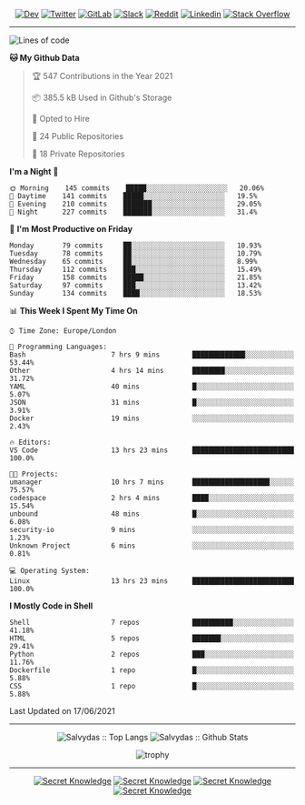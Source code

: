 <div align="center">
  
[![Dev](https://img.shields.io/badge/-DEV-222222?style=flat-square&logo=dev.to&logoColor=white&link=https://dev.to/sso/)](https://dev.to/sso/)
[![Twitter](https://img.shields.io/badge/-Twitter-222222?style=flat-square&logo=twitter&logoColor=white&link=https://twitter.com/digital_wizz/)](https://twitter.com/digital_wizz/)
[![GitLab](https://img.shields.io/badge/-GitLab-222222?style=flat-square&logo=GitLab&logoColor=white&link=https://gitlab.com/ss-o/)](https://gitlab.com/ss-o/)
[![Slack](https://img.shields.io/badge/-Slack-222222?style=flat-square&logo=Slack&logoColor=white&link=https://digital-teams.slack.com/)](https://digital-teams.slack.com/)
[![Reddit](https://img.shields.io/badge/-Reddit-222222?style=flat-square&logo=Reddit&logoColor=white&link=https://https://www.reddit.com/user/ss-o/)](https://www.reddit.com/user/ss-o/)
[![Linkedin](https://img.shields.io/badge/-LinkedIn-222222?style=flat-square&logo=Linkedin&logoColor=white&link=https://www.linkedin.com/in/digital-clouds/)](https://www.linkedin.com/in/digital-clouds/)
[![Stack Overflow](https://img.shields.io/badge/-Stack%20Overflow-222222?style=flat-square&logo=stack-overflow&logoColor=white&link=https://stackoverflow.com/users/13893752/salvydas-lukosius)](https://stackoverflow.com/users/13893752/salvydas-lukosius)

</div>

---

<!--START_SECTION:waka-->
![Lines of code](https://img.shields.io/badge/From%20Hello%20World%20I%27ve%20Written-2.1%20million%20lines%20of%20code-blue)

**🐱 My Github Data** 

> 🏆 547 Contributions in the Year 2021
 > 
> 📦 385.5 kB Used in Github's Storage 
 > 
> 💼 Opted to Hire
 > 
> 📜 24 Public Repositories 
 > 
> 🔑 18 Private Repositories  
 > 
**I'm a Night 🦉** 

```text
🌞 Morning    145 commits    █████░░░░░░░░░░░░░░░░░░░░   20.06% 
🌆 Daytime    141 commits    █████░░░░░░░░░░░░░░░░░░░░   19.5% 
🌃 Evening    210 commits    ███████░░░░░░░░░░░░░░░░░░   29.05% 
🌙 Night      227 commits    ███████░░░░░░░░░░░░░░░░░░   31.4%

```
📅 **I'm Most Productive on Friday** 

```text
Monday       79 commits     ██░░░░░░░░░░░░░░░░░░░░░░░   10.93% 
Tuesday      78 commits     ██░░░░░░░░░░░░░░░░░░░░░░░   10.79% 
Wednesday    65 commits     ██░░░░░░░░░░░░░░░░░░░░░░░   8.99% 
Thursday     112 commits    ███░░░░░░░░░░░░░░░░░░░░░░   15.49% 
Friday       158 commits    █████░░░░░░░░░░░░░░░░░░░░   21.85% 
Saturday     97 commits     ███░░░░░░░░░░░░░░░░░░░░░░   13.42% 
Sunday       134 commits    ████░░░░░░░░░░░░░░░░░░░░░   18.53%

```


📊 **This Week I Spent My Time On** 

```text
⌚︎ Time Zone: Europe/London

💬 Programming Languages: 
Bash                     7 hrs 9 mins        █████████████░░░░░░░░░░░░   53.44% 
Other                    4 hrs 14 mins       ████████░░░░░░░░░░░░░░░░░   31.72% 
YAML                     40 mins             █░░░░░░░░░░░░░░░░░░░░░░░░   5.07% 
JSON                     31 mins             █░░░░░░░░░░░░░░░░░░░░░░░░   3.91% 
Docker                   19 mins             ░░░░░░░░░░░░░░░░░░░░░░░░░   2.43%

🔥 Editors: 
VS Code                  13 hrs 23 mins      █████████████████████████   100.0%

🐱‍💻 Projects: 
umanager                 10 hrs 7 mins       ███████████████████░░░░░░   75.57% 
codespace                2 hrs 4 mins        ████░░░░░░░░░░░░░░░░░░░░░   15.54% 
unbound                  48 mins             █░░░░░░░░░░░░░░░░░░░░░░░░   6.08% 
security-io              9 mins              ░░░░░░░░░░░░░░░░░░░░░░░░░   1.23% 
Unknown Project          6 mins              ░░░░░░░░░░░░░░░░░░░░░░░░░   0.81%

💻 Operating System: 
Linux                    13 hrs 23 mins      █████████████████████████   100.0%

```

**I Mostly Code in Shell** 

```text
Shell                    7 repos             ██████████░░░░░░░░░░░░░░░   41.18% 
HTML                     5 repos             ███████░░░░░░░░░░░░░░░░░░   29.41% 
Python                   2 repos             ███░░░░░░░░░░░░░░░░░░░░░░   11.76% 
Dockerfile               1 repo              █░░░░░░░░░░░░░░░░░░░░░░░░   5.88% 
CSS                      1 repo              █░░░░░░░░░░░░░░░░░░░░░░░░   5.88%

```



 Last Updated on 17/06/2021
<!--END_SECTION:waka-->

---

<div align=center>

![Salvydas :: Top Langs](https://github-readme-stats.vercel.app/api/top-langs/?username=ss-o&langs_count=8&card_width=300&theme=blue-green&layout=compact)
![Salvydas :: Github Stats](https://github-readme-stats.vercel.app/api?username=ss-o&theme=blue-green&layout=compact&no-frame=true)
 
![trophy](https://github-profile-trophy.vercel.app/?username=ss-o&theme=darkhub&rank=SSS,SS,S,AAA,AA,A,B,C&no-frame=true)

---


[![Secret Knowledge](https://github-readme-stats.vercel.app/api/pin/?username=github&repo=government.github.com&card_width=150&theme=blue-green&layout=compact)](https://github.com/github/government.github.com)
[![Secret Knowledge](https://github-readme-stats.vercel.app/api/pin/?username=ss-o&repo=the-book-of-secret-knowledge&card_width=150&theme=blue-green&layout=compact)](https://github.com/ss-o/the-book-of-secret-knowledge)
[![Secret Knowledge](https://github-readme-stats.vercel.app/api/pin/?username=digital-clouds&repo=awesome-machine-learning&card_width=150&theme=blue-green)](https://github.com/digital-clouds/awesome-machine-learning)
[![Secret Knowledge](https://github-readme-stats.vercel.app/api/pin/?username=security-io&repo=shodan-eye&card_width=150&theme=blue-green)](https://github.com/security-io/shodan-eye)

</div>
